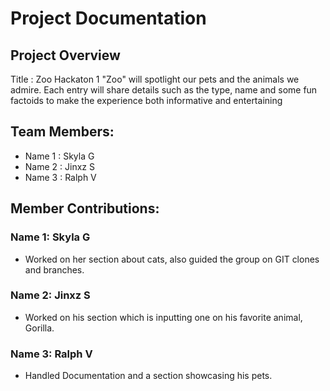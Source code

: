 # Project Documentation

## Project Overview

Title : Zoo
    Hackaton 1 "Zoo" will spotlight our pets and the animals we admire. Each entry will share details such as the type, name and some fun factoids to make the experience both informative and entertaining

## Team Members:

-   Name 1 : Skyla G
-   Name 2 : Jinxz S
-   Name 3 : Ralph V

## Member Contributions:

### Name 1: Skyla G

-   Worked on her section about cats, also guided the group on GIT clones and branches.

### Name 2: Jinxz S

-   Worked on his section which is inputting one on his favorite animal, Gorilla.

### Name 3: Ralph V

-   Handled Documentation and a section showcasing his pets.